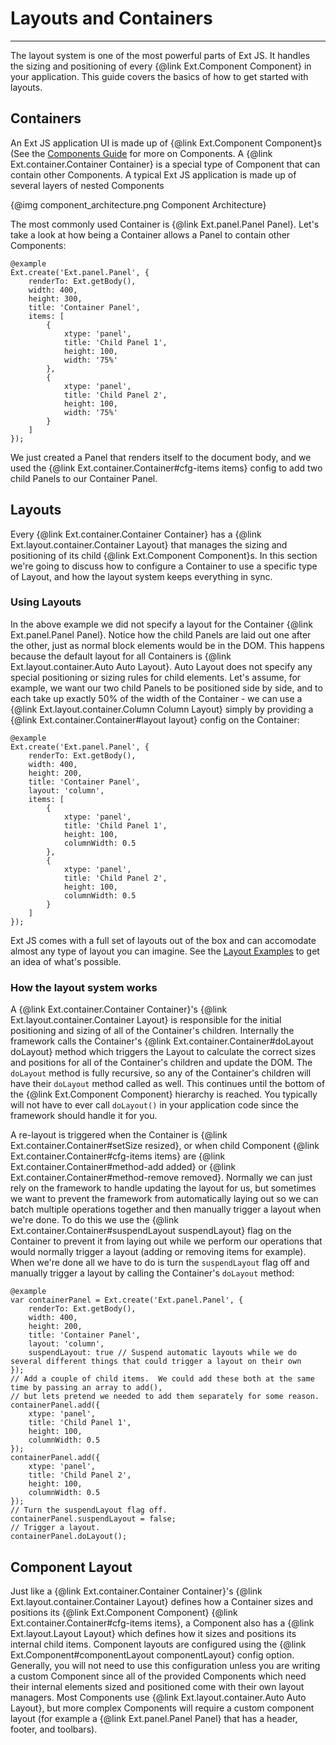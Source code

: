 # Layouts and Containers
______________________________________________

The layout system is one of the most powerful parts of Ext JS. It handles the sizing and positioning of every {@link Ext.Component Component} in your application. This guide covers the basics of how to get started with layouts.

## Containers

An Ext JS application UI is made up of {@link Ext.Component Component}s (See the [Components Guide](#/guide/components) for more on Components.  A {@link Ext.container.Container Container} is a special type of Component that can contain other Components. A typical Ext JS application is made up of several layers of nested Components

{@img component_architecture.png Component Architecture}

The most commonly used Container is {@link Ext.panel.Panel Panel}.  Let's take a look at how being a Container allows a Panel to contain other Components:

    @example
    Ext.create('Ext.panel.Panel', {
        renderTo: Ext.getBody(),
        width: 400,
        height: 300,
        title: 'Container Panel',
        items: [
            {
                xtype: 'panel',
                title: 'Child Panel 1',
                height: 100,
                width: '75%'
            },
            {
                xtype: 'panel',
                title: 'Child Panel 2',
                height: 100,
                width: '75%'
            }
        ]
    });

We just created a Panel that renders itself to the document body, and we used the {@link Ext.container.Container#cfg-items items} config to add two child Panels to our Container Panel.

## Layouts

Every {@link Ext.container.Container Container} has a {@link Ext.layout.container.Container Layout} that manages the sizing and positioning of its child {@link Ext.Component Component}s.  In this section we're going to discuss how to configure a Container to use a specific type of Layout, and how the layout system keeps everything in sync.

### Using Layouts

In the above example we did not specify a layout for the Container {@link Ext.panel.Panel Panel}. Notice how the child Panels are laid out one after the other, just as normal block elements would be in the DOM. This happens because the default layout for all Containers is {@link Ext.layout.container.Auto Auto Layout}. Auto Layout does not specify any special positioning or sizing rules for child elements.  Let's assume, for example, we want our two child Panels to be positioned side by side, and to each take up exactly 50% of the width of the Container - we can use a {@link Ext.layout.container.Column Column Layout} simply by providing a {@link Ext.container.Container#layout layout} config on the Container:

    @example
    Ext.create('Ext.panel.Panel', {
        renderTo: Ext.getBody(),
        width: 400,
        height: 200,
        title: 'Container Panel',
        layout: 'column',
        items: [
            {
                xtype: 'panel',
                title: 'Child Panel 1',
                height: 100,
                columnWidth: 0.5
            },
            {
                xtype: 'panel',
                title: 'Child Panel 2',
                height: 100,
                columnWidth: 0.5
            }
        ]
    });

Ext JS comes with a full set of layouts out of the box and can accomodate almost any type of layout you can imagine.  See the [Layout Examples](extjs/examples/#sample-7) to get an idea of what's possible.

### How the layout system works

A {@link Ext.container.Container Container}'s {@link Ext.layout.container.Container Layout} is responsible for the initial positioning and sizing of all of the Container's children.  Internally the framework calls the Container's {@link Ext.container.Container#doLayout doLayout} method which triggers the Layout to calculate the correct sizes and positions for all of the Container's children and update the DOM. The `doLayout` method is fully recursive, so any of the Container's children will have their `doLayout` method called as well. This continues until the bottom of the {@link Ext.Component Component} hierarchy is reached. You typically will not have to ever call `doLayout()` in your application code since the framework should handle it for you.

A re-layout is triggered when the Container is {@link Ext.container.Container#setSize resized}, or when child Component {@link Ext.container.Container#cfg-items items} are {@link Ext.container.Container#method-add added} or {@link Ext.container.Container#method-remove removed}. Normally we can just rely on the framework to handle updating the layout for us, but sometimes we want to prevent the framework from automatically laying out so we can batch multiple operations together and then manually trigger a layout when we're done.  To do this we use the {@link Ext.container.Container#suspendLayout suspendLayout} flag on the Container to prevent it from laying out while we perform our operations that would normally trigger a layout (adding or removing items for example).  When we're done all we have to do is turn the `suspendLayout` flag off and manually trigger a layout by calling the Container's `doLayout` method:

    @example
    var containerPanel = Ext.create('Ext.panel.Panel', {
        renderTo: Ext.getBody(),
        width: 400,
        height: 200,
        title: 'Container Panel',
        layout: 'column',
        suspendLayout: true // Suspend automatic layouts while we do several different things that could trigger a layout on their own
    });
    // Add a couple of child items.  We could add these both at the same time by passing an array to add(),
    // but lets pretend we needed to add them separately for some reason.
    containerPanel.add({
        xtype: 'panel',
        title: 'Child Panel 1',
        height: 100,
        columnWidth: 0.5
    });
    containerPanel.add({
        xtype: 'panel',
        title: 'Child Panel 2',
        height: 100,
        columnWidth: 0.5
    });
    // Turn the suspendLayout flag off.
    containerPanel.suspendLayout = false;
    // Trigger a layout.
    containerPanel.doLayout();

## Component Layout

Just like a {@link Ext.container.Container Container}'s {@link Ext.layout.container.Container Layout} defines how a Container sizes and positions its {@link Ext.Component Component} {@link Ext.container.Container#cfg-items items}, a Component also has a {@link Ext.layout.Layout Layout} which defines how it sizes and positions its internal child items.  Component layouts are configured using the {@link Ext.Component#componentLayout componentLayout} config option.  Generally, you will not need to use this configuration unless you are writing a custom Component since all of the provided Components which need their internal elements sized and positioned come with their own layout managers.  Most Components use {@link Ext.layout.container.Auto Auto Layout}, but more complex Components will require a custom component layout (for example a {@link Ext.panel.Panel Panel} that has a header, footer, and toolbars).
